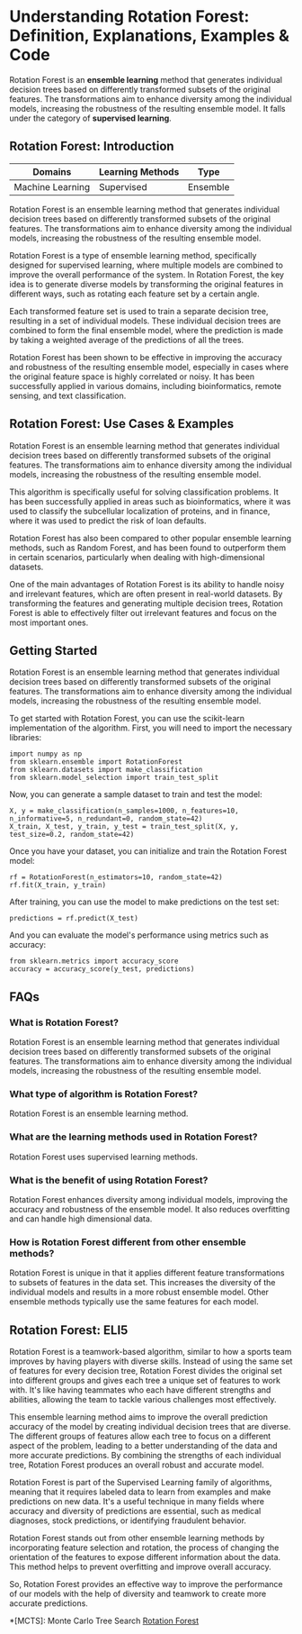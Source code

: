 # Understanding Rotation Forest: Definition, Explanations, Examples & Code

Rotation Forest is an **ensemble learning** method that generates individual
decision trees based on differently transformed subsets of the original
features. The transformations aim to enhance diversity among the individual
models, increasing the robustness of the resulting ensemble model. It falls
under the category of **supervised learning**.

## Rotation Forest: Introduction

Domains | Learning Methods | Type  
---|---|---  
Machine Learning | Supervised | Ensemble  
  
Rotation Forest is an ensemble learning method that generates individual
decision trees based on differently transformed subsets of the original
features. The transformations aim to enhance diversity among the individual
models, increasing the robustness of the resulting ensemble model.

Rotation Forest is a type of ensemble learning method, specifically designed
for supervised learning, where multiple models are combined to improve the
overall performance of the system. In Rotation Forest, the key idea is to
generate diverse models by transforming the original features in different
ways, such as rotating each feature set by a certain angle.

Each transformed feature set is used to train a separate decision tree,
resulting in a set of individual models. These individual decision trees are
combined to form the final ensemble model, where the prediction is made by
taking a weighted average of the predictions of all the trees.

Rotation Forest has been shown to be effective in improving the accuracy and
robustness of the resulting ensemble model, especially in cases where the
original feature space is highly correlated or noisy. It has been successfully
applied in various domains, including bioinformatics, remote sensing, and text
classification.

## Rotation Forest: Use Cases & Examples

Rotation Forest is an ensemble learning method that generates individual
decision trees based on differently transformed subsets of the original
features. The transformations aim to enhance diversity among the individual
models, increasing the robustness of the resulting ensemble model.

This algorithm is specifically useful for solving classification problems. It
has been successfully applied in areas such as bioinformatics, where it was
used to classify the subcellular localization of proteins, and in finance,
where it was used to predict the risk of loan defaults.

Rotation Forest has also been compared to other popular ensemble learning
methods, such as Random Forest, and has been found to outperform them in
certain scenarios, particularly when dealing with high-dimensional datasets.

One of the main advantages of Rotation Forest is its ability to handle noisy
and irrelevant features, which are often present in real-world datasets. By
transforming the features and generating multiple decision trees, Rotation
Forest is able to effectively filter out irrelevant features and focus on the
most important ones.

## Getting Started

Rotation Forest is an ensemble learning method that generates individual
decision trees based on differently transformed subsets of the original
features. The transformations aim to enhance diversity among the individual
models, increasing the robustness of the resulting ensemble model.

To get started with Rotation Forest, you can use the scikit-learn
implementation of the algorithm. First, you will need to import the necessary
libraries:

    
    
    import numpy as np
    from sklearn.ensemble import RotationForest
    from sklearn.datasets import make_classification
    from sklearn.model_selection import train_test_split
    

Now, you can generate a sample dataset to train and test the model:

    
    
    X, y = make_classification(n_samples=1000, n_features=10, n_informative=5, n_redundant=0, random_state=42)
    X_train, X_test, y_train, y_test = train_test_split(X, y, test_size=0.2, random_state=42)
    

Once you have your dataset, you can initialize and train the Rotation Forest
model:

    
    
    rf = RotationForest(n_estimators=10, random_state=42)
    rf.fit(X_train, y_train)
    

After training, you can use the model to make predictions on the test set:

    
    
    predictions = rf.predict(X_test)
    

And you can evaluate the model's performance using metrics such as accuracy:

    
    
    from sklearn.metrics import accuracy_score
    accuracy = accuracy_score(y_test, predictions)
    

## FAQs

### What is Rotation Forest?

Rotation Forest is an ensemble learning method that generates individual
decision trees based on differently transformed subsets of the original
features. The transformations aim to enhance diversity among the individual
models, increasing the robustness of the resulting ensemble model.

### What type of algorithm is Rotation Forest?

Rotation Forest is an ensemble learning method.

### What are the learning methods used in Rotation Forest?

Rotation Forest uses supervised learning methods.

### What is the benefit of using Rotation Forest?

Rotation Forest enhances diversity among individual models, improving the
accuracy and robustness of the ensemble model. It also reduces overfitting and
can handle high dimensional data.

### How is Rotation Forest different from other ensemble methods?

Rotation Forest is unique in that it applies different feature transformations
to subsets of features in the data set. This increases the diversity of the
individual models and results in a more robust ensemble model. Other ensemble
methods typically use the same features for each model.

## Rotation Forest: ELI5

Rotation Forest is a teamwork-based algorithm, similar to how a sports team
improves by having players with diverse skills. Instead of using the same set
of features for every decision tree, Rotation Forest divides the original set
into different groups and gives each tree a unique set of features to work
with. It's like having teammates who each have different strengths and
abilities, allowing the team to tackle various challenges most effectively.

This ensemble learning method aims to improve the overall prediction accuracy
of the model by creating individual decision trees that are diverse. The
different groups of features allow each tree to focus on a different aspect of
the problem, leading to a better understanding of the data and more accurate
predictions. By combining the strengths of each individual tree, Rotation
Forest produces an overall robust and accurate model.

Rotation Forest is part of the Supervised Learning family of algorithms,
meaning that it requires labeled data to learn from examples and make
predictions on new data. It's a useful technique in many fields where accuracy
and diversity of predictions are essential, such as medical diagnoses, stock
predictions, or identifying fraudulent behavior.

Rotation Forest stands out from other ensemble learning methods by
incorporating feature selection and rotation, the process of changing the
orientation of the features to expose different information about the data.
This method helps to prevent overfitting and improve overall accuracy.

So, Rotation Forest provides an effective way to improve the performance of
our models with the help of diversity and teamwork to create more accurate
predictions.

  *[MCTS]: Monte Carlo Tree Search
[Rotation Forest](https://serp.ai/rotation-forest/)

